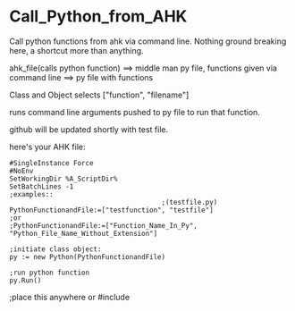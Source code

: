 # Call_Python_from_AHK
Call python functions from ahk via command line. 
Nothing ground breaking here, a shortcut more than anything.

ahk_file(calls python function) ==> middle man py file, functions given via command line ==> py file with functions

Class and Object selects ["function", "filename"]

runs command line arguments pushed to py file to run that function.

github will be updated shortly with test file.


here's your AHK file:

    #SingleInstance Force
    #NoEnv
    SetWorkingDir %A_ScriptDir%
    SetBatchLines -1 
    ;examples:: 
                                          ;(testfile.py) 
    PythonFunctionandFile:=["testfunction", "testfile"] 
    ;or  
    ;PythonFunctionandFile:=["Function_Name_In_Py", "Python_File_Name_Without_Extension"]

    ;initiate class object:
    py := new Python(PythonFunctionandFile)

    ;run python function
    py.Run() 

;place this anywhere or #include 
 
